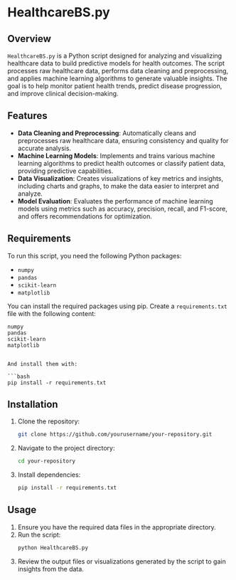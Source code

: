 

# HealthcareBS.py

## Overview

`HealthcareBS.py` is a Python script designed for analyzing and visualizing healthcare data to build predictive models for health outcomes. The script processes raw healthcare data, performs data cleaning and preprocessing, and applies machine learning algorithms to generate valuable insights. The goal is to help monitor patient health trends, predict disease progression, and improve clinical decision-making.

## Features

- **Data Cleaning and Preprocessing**: Automatically cleans and preprocesses raw healthcare data, ensuring consistency and quality for accurate analysis.
- **Machine Learning Models**: Implements and trains various machine learning algorithms to predict health outcomes or classify patient data, providing predictive capabilities.
- **Data Visualization**: Creates visualizations of key metrics and insights, including charts and graphs, to make the data easier to interpret and analyze.
- **Model Evaluation**: Evaluates the performance of machine learning models using metrics such as accuracy, precision, recall, and F1-score, and offers recommendations for optimization.

## Requirements

To run this script, you need the following Python packages:

- `numpy`
- `pandas`
- `scikit-learn`
- `matplotlib`


You can install the required packages using pip. Create a `requirements.txt` file with the following content:

```text
numpy
pandas
scikit-learn
matplotlib


And install them with:

```bash
pip install -r requirements.txt
```

## Installation

1. Clone the repository:
   ```bash
   git clone https://github.com/yourusername/your-repository.git
   ```
2. Navigate to the project directory:
   ```bash
   cd your-repository
   ```
3. Install dependencies:
   ```bash
   pip install -r requirements.txt
   ```

## Usage

1. Ensure you have the required data files in the appropriate directory.
2. Run the script:
   ```bash
   python HealthcareBS.py
   ```
3. Review the output files or visualizations generated by the script to gain insights from the data.

